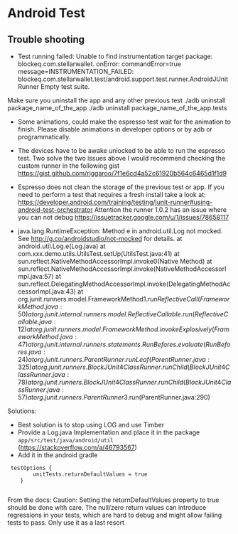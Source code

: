 # Android Test

## Trouble shooting
- Test running failed: Unable to find instrumentation target package: blockeq.com.stellarwallet. onError: commandError=true message=INSTRUMENTATION_FAILED: blockeq.com.stellarwallet.test/android.support.test.runner.AndroidJUnitRunner
Empty test suite.

Make sure you uninstall the app and any other previous test
./adb uninstall package_name_of_the_app
./adb uninstall package_name_of_the_app.tests

- Some animations, could make the espresso test wait for the animation to finish. Please disable animations in developer options or by adb or programmatically.
- The devices have to be awake unlocked to be able to run the espresso test.
Two solve the two issues above I would recommend checking the custom runner in the following gist
https://gist.github.com/riggaroo/7f1e6cd4a52c61920b564c6465d1f1d9

- Espresso does not clean the storage of the previous test or app. If you need to perform a test that requires a fresh install take a look at: 
https://developer.android.com/training/testing/junit-runner#using-android-test-orchestrator
Attention the runner 1.0.2 has an issue where you can not debug
https://issuetracker.google.com/u/1/issues/78658117 

- java.lang.RuntimeException: Method e in android.util.Log not mocked. See http://g.co/androidstudio/not-mocked for details.
      at android.util.Log.e(Log.java)
      at com.xxx.demo.utils.UtilsTest.setUp(UtilsTest.java:41)
      at sun.reflect.NativeMethodAccessorImpl.invoke0(Native Method)
      at sun.reflect.NativeMethodAccessorImpl.invoke(NativeMethodAccessorImpl.java:57)
      at sun.reflect.DelegatingMethodAccessorImpl.invoke(DelegatingMethodAccessorImpl.java:43)
      at org.junit.runners.model.FrameworkMethod$1.runReflectiveCall(FrameworkMethod.java:50)
      at org.junit.internal.runners.model.ReflectiveCallable.run(ReflectiveCallable.java:12)
      at org.junit.runners.model.FrameworkMethod.invokeExplosively(FrameworkMethod.java:47)
      at org.junit.internal.runners.statements.RunBefores.evaluate(RunBefores.java:24)
      at org.junit.runners.ParentRunner.runLeaf(ParentRunner.java:325)
      at org.junit.runners.BlockJUnit4ClassRunner.runChild(BlockJUnit4ClassRunner.java:78)
      at org.junit.runners.BlockJUnit4ClassRunner.runChild(BlockJUnit4ClassRunner.java:57)
      at org.junit.runners.ParentRunner$3.run(ParentRunner.java:290)

Solutions:
- Best solution is to stop using LOG and use Timber  
- Provide a Log.java Implementation and place it in the package `app/src/test/java/android/util`
(https://stackoverflow.com/a/46793567)
- Add it in the android gradle
```
 testOptions {
        unitTests.returnDefaultValues = true
    }
    
```
From the docs: Caution: Setting the returnDefaultValues property to true should be done with care. The null/zero return values can introduce regressions in your tests, which are hard to debug and might allow failing tests to pass. Only use it as a last resort
